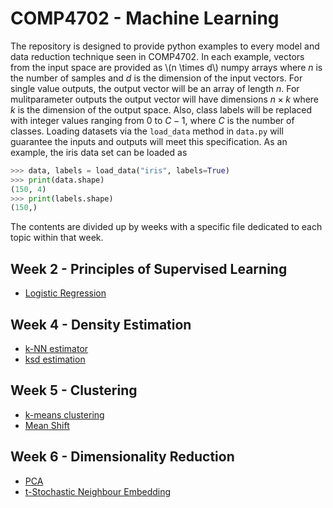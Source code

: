 # COMP4702 -  Machine Learning

The repository is designed to provide python examples to every model and data reduction technique seen in COMP4702. In each example, vectors from the input space are provided as \\(n \times d\\) numpy arrays where $n$ is the number of samples and $d$ is the dimension of the input vectors. For single value outputs, the output vector will be an array of length $n$. For mulitparameter outputs the output vector will have dimensions $`n \times k`$ where $`k`$ is the dimension of the output space. Also, class labels will be replaced with integer values ranging from $`0`$ to $`C-1`$, where $`C`$ is the number of classes. Loading datasets via the `load_data` method in `data.py` will guarantee the inputs and outputs will meet this specification. As an example, the iris data set can be loaded as

```python
>>> data, labels = load_data("iris", labels=True)
>>> print(data.shape)   
(150, 4)
>>> print(labels.shape)
(150,)
```

The contents are divided up by weeks with a specific file dedicated to each topic within that week.

## Week 2 - Principles of Supervised Learning

- [Logistic Regression](main/log_reg.py)

## Week 4 - Density Estimation

- [k-NN estimator](main/knn.py)
- [ksd estimation](main/kde.py)

## Week 5 - Clustering

- [k-means clustering](main/k_means.py)
- [Mean Shift](main/mean_shift.py)

## Week 6 - Dimensionality Reduction

- [PCA](main/pca.py)
- [t-Stochastic Neighbour Embedding](main/tsne.py)
